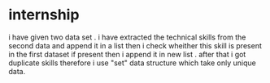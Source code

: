 # internship
i have given two data set . i have extracted the technical skills from the second data and append it in a list then i check wheither this skill is present in the first dataset if present then i append it in new list . after that i got duplicate skills therefore i use "set" data structure which take only unique data.
